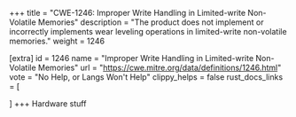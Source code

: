 +++
title = "CWE-1246: Improper Write Handling in Limited-write Non-Volatile Memories"
description	= "The product does not implement or incorrectly implements wear leveling operations in limited-write non-volatile memories."
weight = 1246

[extra]
id = 1246
name = "Improper Write Handling in Limited-write Non-Volatile Memories"
url = "https://cwe.mitre.org/data/definitions/1246.html"
vote = "No Help, or Langs Won't Help"
clippy_helps = false
rust_docs_links = [
	
]
+++
Hardware stuff
